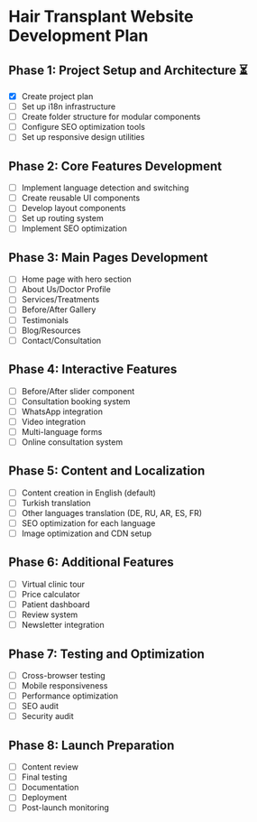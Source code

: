 # Hair Transplant Website Development Plan

## Phase 1: Project Setup and Architecture ⏳
- [x] Create project plan
- [ ] Set up i18n infrastructure
- [ ] Create folder structure for modular components
- [ ] Configure SEO optimization tools
- [ ] Set up responsive design utilities

## Phase 2: Core Features Development
- [ ] Implement language detection and switching
- [ ] Create reusable UI components
- [ ] Develop layout components
- [ ] Set up routing system
- [ ] Implement SEO optimization

## Phase 3: Main Pages Development
- [ ] Home page with hero section
- [ ] About Us/Doctor Profile
- [ ] Services/Treatments
- [ ] Before/After Gallery
- [ ] Testimonials
- [ ] Blog/Resources
- [ ] Contact/Consultation

## Phase 4: Interactive Features
- [ ] Before/After slider component
- [ ] Consultation booking system
- [ ] WhatsApp integration
- [ ] Video integration
- [ ] Multi-language forms
- [ ] Online consultation system

## Phase 5: Content and Localization
- [ ] Content creation in English (default)
- [ ] Turkish translation
- [ ] Other languages translation (DE, RU, AR, ES, FR)
- [ ] SEO optimization for each language
- [ ] Image optimization and CDN setup

## Phase 6: Additional Features
- [ ] Virtual clinic tour
- [ ] Price calculator
- [ ] Patient dashboard
- [ ] Review system
- [ ] Newsletter integration

## Phase 7: Testing and Optimization
- [ ] Cross-browser testing
- [ ] Mobile responsiveness
- [ ] Performance optimization
- [ ] SEO audit
- [ ] Security audit

## Phase 8: Launch Preparation
- [ ] Content review
- [ ] Final testing
- [ ] Documentation
- [ ] Deployment
- [ ] Post-launch monitoring
